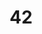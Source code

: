 ---
title: "42"
imageurl: "../src/content/assets/42.webp"
dwnurl: "https://imgs1.thamizhnation.org/42.jpg"
tags: ['thalaivar']
---